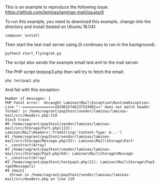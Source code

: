 This is an example to reproduce the following issue:
https://github.com/laminas/laminas-mail/issues/6

To run this example, you need to download this example, 
change into the directory and install (tested on Ubuntu 18.04):

```
composer install
```

Then start the test mail server using (it continues to run in the background):

`python3 start_flyingrat.py`

The script also sends the example email test.eml to the mail server.

The PHP script testpop3.php then will try to fetch the email:

`php testpop3.php`

And fail with this exception:
```
Number of messages: 1
PHP Fatal error:  Uncaught Laminas\Mail\Exception\RuntimeException: Line "--===============1019615746237534981==" does not match header format! in /home/vagrant/pop3test/vendor/laminas/laminas-mail/src/Headers.php:119
Stack trace:
#0 /home/vagrant/pop3test/vendor/laminas/laminas-mail/src/Storage/Part.php(113): Laminas\Mail\Headers::fromString('Content-Type: m...')
#1 /home/vagrant/pop3test/vendor/laminas/laminas-mail/src/Storage/Message.php(53): Laminas\Mail\Storage\Part->__construct(Array)
#2 /home/vagrant/pop3test/vendor/laminas/laminas-mail/src/Storage/Pop3.php(64): Laminas\Mail\Storage\Message->__construct(Array)
#3 /home/vagrant/pop3test/testpop3.php(21): Laminas\Mail\Storage\Pop3->getMessage(1)
#4 {main}
  thrown in /home/vagrant/pop3test/vendor/laminas/laminas-mail/src/Headers.php on line 119
```
